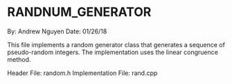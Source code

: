 # RANDNUM_GENERATOR

By: Andrew Nguyen
Date: 01/26/18

This file implements a random generator class that generates a sequence of pseudo-random integers. 
The implementation uses the linear congruence method.

Header File: random.h
Implementation File: rand.cpp
